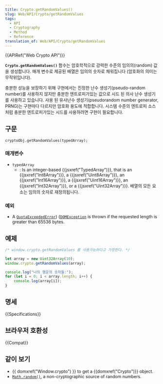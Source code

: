 ```yaml
---
title: Crypto.getRandomValues()
slug: Web/API/Crypto/getRandomValues
tags:
  - API
  - Cryptography
  - Method
  - Reference
translation_of: Web/API/Crypto/getRandomValues
---
```

{{APIRef("Web Crypto API")}}

**`Crypto.getRandomValues()`** 함수는 암호학적으로 강력한 수준의 임의의(random) 값을 생성합니다. 매개 변수로 제공된 배열은 임의의 숫자로 채워집니다 (암호화의 의미는 무작위입니다).

충분한 성능을 보장하기 위해 구현에서는 진정한 난수 생성기(pseudo-random number)를 사용하지 않지만 충분한 엔트로피가있는 값으로 시드 된 의사 난수 생성기를 사용하고 있습니다. 사용 된 유사난수 생성기(pseudorandom number generator, PRNG)는 구현마다 다르지만 암호화 용도에 적합합니다. 시스템 수준의 엔트로피 소스처럼 충분한 엔트로피가있는 시드를 사용하려면 구현이 필요합니다.

## 구문

```
cryptoObj.getRandomValues(typedArray);
```

### 매개변수

- `typedArray`
  - : Is an integer-based {{jsxref("TypedArray")}}, that is an {{jsxref("Int8Array")}}, a {{jsxref("Uint8Array")}}, an {{jsxref("Int16Array")}}, a {{jsxref("Uint16Array")}}, an {{jsxref("Int32Array")}}, or a {{jsxref("Uint32Array")}}. 배열의 모든 요소는 임의의 숫자로 재정의됩니다.

### 예외

- A [`QuotaExceededError`](/ko/docs/Web/API/DOMException#quotaexceedederror)) {[`DOMException`](/ko/docs/Web/API/DOMException) is thrown if the requested length is greater than 65536 bytes.

## 예제

```js
/* window.crypto.getRandomValues 를 사용가능하다고 가정한다. */

let array = new Uint32Array(10);
window.crypto.getRandomValues(array);

console.log("나의 행운의 숫자들:");
for (let i = 0; i < array.length; i++) {
    console.log(array[i]);
}
```

## 명세

{{Specifications}}

## 브라우저 호환성

{{Compat}}

## 같이 보기

- {{ domxref("Window.crypto") }} to get a {{domxref("Crypto")}} object.
- [`Math.random()`](/ko/docs/Web/JavaScript/Reference/Global_Objects/Math/random), a non-cryptographic source of random numbers.
